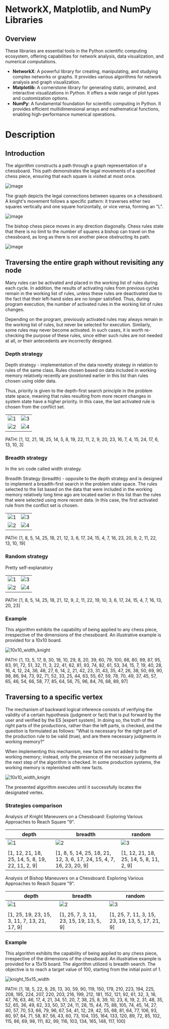 # NetworkX, Matplotlib, and NumPy Libraries

## Overview

These libraries are essential tools in the Python scientific computing ecosystem, offering capabilities for network analysis, data visualization, and numerical computations.

- **NetworkX**: A powerful library for creating, manipulating, and studying complex networks or graphs. It provides various algorithms for network analysis and graph visualization.
- **Matplotlib**: A cornerstone library for generating static, animated, and interactive visualizations in Python. It offers a wide range of plot types and customization options.
- **NumPy**: A fundamental foundation for scientific computing in Python. It provides efficient multidimensional arrays and mathematical functions, enabling high-performance numerical operations.

# Description

## Introduction
The algorithm constructs a path through a graph representation of a chessboard. This path demonstrates the legal movements of a specified chess piece, ensuring that each square is visited at most once.

![image](https://github.com/Bohdan-Somriakov/chess_piece_routing/blob/main/assets/intro/5x5_chess_board.png)

The graph depicts the legal connections between squares on a chessboard. A knight's movement follows a specific pattern: it traverses either two squares vertically and one square horizontally, or vice versa, forming an "L".

![image](https://github.com/Bohdan-Somriakov/chess_piece_routing/blob/main/assets/intro/5x5_knight.png)

The bishop chess piece moves in any direction diagonally. Chess rules state that there is no limit to the number of squares a bishop can travel on the chessboard, as long as there is not another piece obstructing its path.

![image](https://github.com/Bohdan-Somriakov/chess_piece_routing/blob/main/assets/intro/5x5_bishop.png)

## Traversing the entire graph without revisiting any node
Many rules can be activated and placed in the working list of rules during each cycle. In addition, the results of activating rules from previous cycles remain in the working list of rules, unless these rules are deactivated due to the fact that their left-hand sides are no longer satisfied. Thus, during program execution, the number of activated rules in the working list of rules changes.

Depending on the program, previously activated rules may always remain in the working list of rules, but never be selected for execution. Similarly, some rules may never become activated. In such cases, it is worth re-checking the purpose of these rules, since either such rules are not needed at all, or their antecedents are incorrectly designed.

### Depth strategy
Depth strategy - implementation of the data novelty strategy in relation to rules of the same class. Rules chosen based on data included in working memory relatively recently are positioned earlier in this list than rules chosen using older data.

Thus, priority is given to the depth-first search principle in the problem state space, meaning that rules resulting from more recent changes in system state have a higher priority. In this case, the last activated rule is chosen from the conflict set.

|  |  |
|---------|---------|
| ![1](https://github.com/Bohdan-Somriakov/chess_piece_routing/blob/main/assets/entire_graph/depth_knight/1.png) | ![3](https://github.com/Bohdan-Somriakov/chess_piece_routing/blob/main/assets/entire_graph/depth_knight/2.png) |
| ![2](https://github.com/Bohdan-Somriakov/chess_piece_routing/blob/main/assets/entire_graph/depth_knight/3.png) | ![4](https://github.com/Bohdan-Somriakov/chess_piece_routing/blob/main/assets/entire_graph/depth_knight/4.png) |

PATH: [1, 12, 21, 18, 25, 14, 5, 8, 19, 22, 11, 2, 9, 20, 23, 16, 7, 4, 15, 24, 17, 6, 13, 10, 3]

### Breadth strategy
In the src code called width strategy.

Breadth Strategy (breadth) - opposite to the depth strategy and is designed to implement a breadth-first search in the problem state space. The rules selected to the list based on the data that were included in the working memory relatively long time ago are located earlier in this list than the rules that were selected using more recent data. In this case, the first activated rule from the conflict set is chosen.

|  |  |
|---------|---------|
| ![1](https://github.com/Bohdan-Somriakov/chess_piece_routing/blob/main/assets/entire_graph/bredth_knight/1.jpg) | ![3](https://github.com/Bohdan-Somriakov/chess_piece_routing/blob/main/assets/entire_graph/bredth_knight/2.jpg) |
| ![2](https://github.com/Bohdan-Somriakov/chess_piece_routing/blob/main/assets/entire_graph/bredth_knight/3.jpg) | ![4](https://github.com/Bohdan-Somriakov/chess_piece_routing/blob/main/assets/entire_graph/bredth_knight/4.jpg) |

PATH: [1, 8, 5, 14, 25, 18, 21, 12, 3, 6, 17, 24, 15, 4, 7, 16, 23, 20, 9, 2, 11, 22, 13, 10, 19]

### Random strategy
Pretty self-explanatory

|  |  |
|---------|---------|
| ![1](https://github.com/Bohdan-Somriakov/chess_piece_routing/blob/main/assets/entire_graph/random_knight/1.jpg) | ![3](https://github.com/Bohdan-Somriakov/chess_piece_routing/blob/main/assets/entire_graph/random_knight/2.jpg) |
| ![2](https://github.com/Bohdan-Somriakov/chess_piece_routing/blob/main/assets/entire_graph/random_knight/3.jpg) | ![4](https://github.com/Bohdan-Somriakov/chess_piece_routing/blob/main/assets/entire_graph/random_knight/4.jpg) |

PATH: [1, 8, 5, 14, 25, 18, 21, 12, 9, 2, 11, 22, 19, 10, 3, 6, 17, 24, 15, 4, 7, 16, 13, 20, 23]

### Example 
This algorithm exhibits the capability of being applied to any chess piece, irrespective of the dimensions of the chessboard. An illustrative example is provided for a 10x10 board.

![10x10_width_knight](https://github.com/Bohdan-Somriakov/chess_piece_routing/blob/main/assets/entire_graph/more_examples/knight_10x10_width.png)

PATH: [1, 13, 5, 17, 9, 30, 18, 10, 29, 8, 20, 39, 60, 79, 100, 88, 80, 99, 87, 95, 83, 91, 72, 51, 32, 11, 3, 22, 41, 62, 81, 93, 74, 82, 61, 53, 34, 15, 7, 19, 40, 28, 16, 4, 12, 24, 36, 48, 27, 6, 14, 2, 21, 42, 23, 31, 43, 35, 47, 26, 38, 50, 69, 90, 98, 86, 94, 73, 92, 71, 52, 33, 25, 44, 63, 55, 67, 59, 78, 70, 49, 37, 45, 57, 65, 46, 54, 66, 58, 77, 85, 64, 56, 75, 96, 84, 76, 68, 89, 97]

## Traversing to a specific vertex

The mechanism of backward logical inference consists of verifying the validity of a certain hypothesis (judgment or fact) that is put forward by the user and verified by the ES [expert system]. In doing so, the truth of the right parts of the productions, rather than the left parts, is checked, and the question is formulated as follows: "What is necessary for the right part of the production rule to be valid (true), and are there necessary judgments in working memory?"

When implementing this mechanism, new facts are not added to the working memory; instead, only the presence of the necessary judgments at the next step of the algorithm is checked. In some production systems, the working memory is replenished with new facts.

![10x10_width_knight](https://github.com/Bohdan-Somriakov/chess_piece_routing/blob/main/assets/theory/table_with_ifs.png)

The presented algorithm executes until it successfully locates the designated vertex.

### Strategies comparison

Analysis of Knight Maneuvers on a Chessboard: Exploring Various Approaches to Reach Square "9".

| depth | breadth | random |
|---------|---------|---------|
| ![1](https://github.com/Bohdan-Somriakov/chess_piece_routing/blob/main/assets/to_given_node/knight_depth_to_9.png) | ![2](https://github.com/Bohdan-Somriakov/chess_piece_routing/blob/main/assets/to_given_node/knight_width_to_9.png) | ![3](https://github.com/Bohdan-Somriakov/chess_piece_routing/blob/main/assets/to_given_node/knight_random_to_9.png)
||||
|[1, 12, 21, 18, 25, 14, 5, 8, 19, 22, 11, 2, 9]|[1, 8, 5, 14, 25, 18, 21, 12, 3, 6, 17, 24, 15, 4, 7, 16, 23, 20, 9]|[1, 12, 21, 18, 25, 14, 5, 8, 11, 2, 9]|


Analysis of Bishop Maneuvers on a Chessboard: Exploring Various Approaches to Reach Square "9".

| depth | breadth | random |
|---------|---------|---------|
| ![1](https://github.com/Bohdan-Somriakov/chess_piece_routing/blob/main/assets/to_given_node/bishop_depth_to_9.png) | ![2](https://github.com/Bohdan-Somriakov/chess_piece_routing/blob/main/assets/to_given_node/bishop_width_to_9.png) | ![3](https://github.com/Bohdan-Somriakov/chess_piece_routing/blob/main/assets/to_given_node/bishop_random_to_9.png)
||||
|[1, 25, 19, 23, 15, 3, 11, 7, 13, 21, 17, 9]|[1, 25, 7, 3, 11, 23, 15, 19, 13, 5, 9]|[1, 25, 7, 11, 3, 15, 23, 19, 13, 5, 17, 21, 9]|

### Example

This algorithm exhibits the capability of being applied to any chess piece, irrespective of the dimensions of the chessboard. An illustrative example is provided for a 15x15 board. The algorithm utilized is breadth search. The objective is to reach a target value of 100, starting from the initial point of 1.

![knight_15x15_width](https://github.com/Bohdan-Somriakov/chess_piece_routing/blob/main/assets/to_given_node/examples/knight_15x15_width.png)

PATH: [1, 18, 5, 22, 9, 26, 13, 30, 59, 90, 119, 150, 179, 210, 223, 194, 225, 208, 195, 224, 207, 220, 203, 216, 199, 212, 181, 152, 121, 92, 61, 32, 3, 16, 47, 76, 63, 46, 17, 4, 21, 34, 51, 20, 7, 38, 25, 8, 39, 10, 23, 6, 19, 2, 31, 48, 35, 52, 65, 36, 49, 62, 33, 50, 37, 24, 11, 28, 15, 44, 75, 88, 105, 74, 45, 14, 27, 40, 57, 70, 53, 66, 79, 96, 67, 54, 41, 12, 29, 42, 55, 68, 81, 64, 77, 106, 93, 80, 97, 84, 71, 58, 87, 56, 43, 60, 73, 104, 135, 164, 133, 120, 89, 72, 85, 102, 115, 86, 69, 98, 111, 82, 99, 116, 103, 134, 165, 148, 117, 100]

